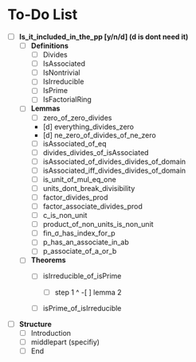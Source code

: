 # To-Do List

- [ ] **Is_it_included_in_the_pp [y/n/d] (d is dont need it)**
    - [ ] **Definitions**
        - [ ] Divides
        - [ ] IsAssociated
        - [ ] IsNontrivial
        - [ ] IsIrreducible
        - [ ] IsPrime
        - [ ] IsFactorialRing

    - [ ] **Lemmas**
        - [ ] zero_of_zero_divides
        - [d] everything_divides_zero
        - [d] ne_zero_of_divides_of_ne_zero
        - [ ] isAssociated_of_eq
        - [ ] divides_divides_of_isAssociated
        - [ ] isAssociated_of_divides_divides_of_domain
        - [ ] isAssociated_iff_divides_divides_of_domain
        - [ ] is_unit_of_mul_eq_one
        - [ ] units_dont_break_divisibility
        - [ ] factor_divides_prod
        - [ ] factor_associate_divides_prod
        - [ ] c_is_non_unit
        - [ ] product_of_non_units_is_non_unit
        - [ ] fin_σ_has_index_for_p
        - [ ] p_has_an_associate_in_ab
        - [ ] p_associate_of_a_or_b

    - [ ] **Theorems**
        - [ ] isIrreducible_of_isPrime
            -[ ] step 1 
            ^      -[ ] lemma 2
        - [ ] isPrime_of_isIrreducible


- [ ] **Structure**
    -[ ] Introduction
    -[ ] middlepart (specifiy)
    -[ ] End
